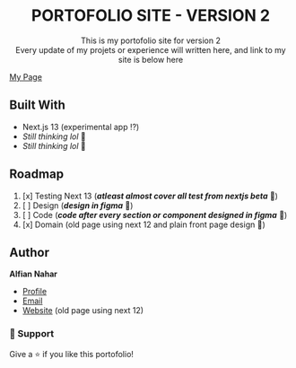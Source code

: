 <h1 align="center">PORTOFOLIO SITE - VERSION 2</h1>

<p align="center">This is my portofolio site for version 2 <br />
Every update of my projets or experience will written here, and link to my site is below here</p>
<a align="center" href="https://alfianahar.com" target="_blank"> My Page </a>

## Built With

- Next.js 13 (experimental app :interrobang:)
- _Still thinking lol_ :rofl:
- _Still thinking lol_ :rofl:

## Roadmap

1. [x] Testing Next 13 (**_atleast almost cover all test from nextjs beta_** :dash:)
2. [ ] Design (**_design in figma_** :dash:)
3. [ ] Code (**_code after every section or component designed in figma_** :dash:)
4. [x] Domain (old page using next 12 and plain front page design :nauseated_face:)

## Author

**Alfian Nahar**

- [Profile](https://github.com/alfianahar "Alfian Nahar")
- [Email](mailto:alfian.aswinda@gmail.com? "Hi!")
- [Website](https://alfianahar.com/bio "Welcome") (old page using next 12)

### 🤝 Support

Give a ⭐️ if you like this portofolio!
